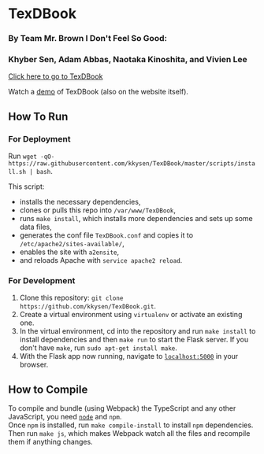 # TexDBook

### By Team Mr. Brown I Don't Feel So Good:
### Khyber Sen, Adam Abbas, Naotaka Kinoshita, and Vivien Lee

[Click here to go to TexDBook](http://206.189.226.167/)

Watch a [demo](https://www.youtube.com/watch?v=2NNeKi9yK8Y) of TexDBook (also on the website itself).

## How To Run

### For Deployment
Run `wget -qO- https://raw.githubusercontent.com/kkysen/TexDBook/master/scripts/install.sh | bash`.

This script:
  - installs the necessary dependencies,
  - clones or pulls this repo into `/var/www/TexDBook`,
  - runs `make install`, which installs more dependencies and sets up some data files,
  - generates the conf file `TexDBook.conf` and copies it to `/etc/apache2/sites-available/`,
  - enables the site with `a2ensite`,
  - and reloads Apache with `service apache2 reload`.

### For Development

  1. Clone this repository: ```git clone https://github.com/kkysen/TexDBook.git```.
  2. Create a virtual environment using ```virtualenv``` or activate an existing one.
  3. In the virtual environment, cd into the repository
     and run ```make install``` to install dependencies
     and then ```make run``` to start the Flask server.
     If you don't have ```make```, run ```sudo apt-get install make```.
  4. With the Flask app now running, navigate to [```localhost:5000```](http://localhost:5000) in your browser.

## How to Compile

To compile and bundle (using Webpack) the TypeScript and any other JavaScript,
you need [```node```](https://nodejs.org/en/download/current/) and ```npm```.<br>
Once ```npm``` is installed, run ```make compile-install``` to install ```npm``` dependencies.<br>
Then run ```make js```,
which makes Webpack watch all the files and recompile them if anything changes.